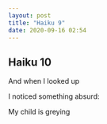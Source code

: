```yaml
---
layout: post
title: "Haiku 9"
date: 2020-09-16 02:54
---
```

Haiku 10
-
And when I looked up

I noticed something absurd:

My child is greying
